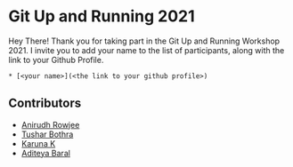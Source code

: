 # Git Up and Running 2021

Hey There! Thank you for taking part in the Git Up and Running Workshop 2021. I invite you to add your name to the list of participants, along with the link to your Github Profile.

```
* [<your name>](<the link to your github profile>)
```

## Contributors
* [Anirudh Rowjee](https://github.com/anirudhRowjee)
* [Tushar Bothra](https://github.com/Tushar9999999999)
* [Karuna K](<https://github.com/karunakc>)
* [Aditeya Baral](https://github.com/aditeyabaral)